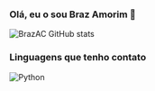 ### Olá, eu o sou Braz Amorim 👋
![BrazAC GitHub stats](https://github-readme-stats.vercel.app/api?username=BrazAC&show_icons=true&theme=dracula)
### Linguagens que tenho contato
<div style="display: inline_block><br/>
  <img align="center" alt="C++" src="https://img.shields.io/badge/C-00599C?style=for-the-badge&logo=c&logoColor=white" />
  <img align="center" alt="Python" src="https://img.shields.io/badge/Python-3776AB?style=for-the-badge&logo=python&logoColor=white" />
</div>
